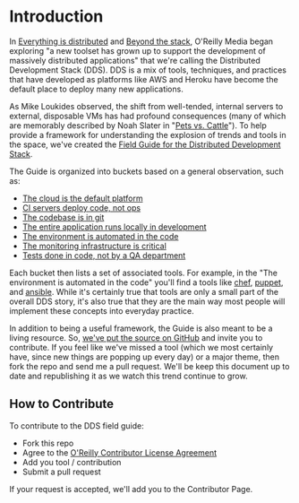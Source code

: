 # Introduction

In [Everything is distributed](http://radar.oreilly.com/2014/05/everything-is-distributed.html) and [Beyond the stack](http://radar.oreilly.com/2014/05/beyond-the-stack.html), O'Reilly Media began exploring "a new toolset has grown up to support the development of massively distributed applications" that we're calling the Distributed Development Stack (DDS).  DDS is a mix of tools, techniques, and practices that have developed as platforms like AWS and Heroku have become the default place to deploy many new applications.  

As Mike Loukides observed, the shift from well-tended, internal servers to external, disposable VMs has had profound consequences (many of which are memorably described by Noah Slater in "[Pets vs. Cattle](https://blog.engineyard.com/2014/pets-vs-cattle)").  To help provide a framework for understanding the explosion of trends and tools in the space, we've created the [Field Guide for the Distributed Development Stack](http://odewahn.github.io/dds-field-guide/).  

The Guide is organized into buckets based on a general observation, such as:

* [The cloud is the default platform](http://sites.oreilly.com/odewahn/dds-field-guide/ch01.html)
* [CI servers deploy code, not ops](http://sites.oreilly.com/odewahn/dds-field-guide/ch02.html)
* [The codebase is in git](http://sites.oreilly.com/odewahn/dds-field-guide/ch03.html)
* [The entire application runs locally in development](http://sites.oreilly.com/odewahn/dds-field-guide/ch04.html)
* [The environment is automated in the code](http://sites.oreilly.com/odewahn/dds-field-guide/ch05.html)
* [The monitoring infrastructure is critical](http://sites.oreilly.com/odewahn/dds-field-guide/ch06.html)
* [Tests done in code, not by a QA department](http://sites.oreilly.com/odewahn/dds-field-guide/ch07.html)

Each bucket then lists a set of associated tools.  For example, in the "The environment is automated in the code" you'll find a tools like [chef](http://www.getchef.com/chef/), [puppet](http://puppetlabs.com/), and [ansible](http://www.ansible.com/home).  While it's certainly true that tools are only a small part of the overall DDS story, it's also true that they are the main way most people will implement these concepts into everyday practice.

In addition to being a useful framework, the Guide is also meant to be a living resource.  So, [we've put the source on GitHub](https://github.com/odewahn/dds-field-guide) and invite you to contribute.  If you feel like we've missed a tool (which we most certainly have, since new things are popping up every day) or a major theme, then fork the repo and send me a pull request.  We'll be keep this document up to date and republishing it as we watch this trend continue to grow. 

## How to Contribute
To contribute to the DDS field guide:
* Fork this repo
* Agree to the [O'Reilly Contributor License Agreement](http://contributor-agreements.oreilly.com/)
* Add you tool / contribution
* Submit a pull request

If your request is accepted, we'll add you to the Contributor Page.
 
